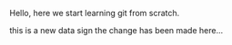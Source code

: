 Hello, here we start learning git from scratch.

this is a new data sign
the change has been made here...
